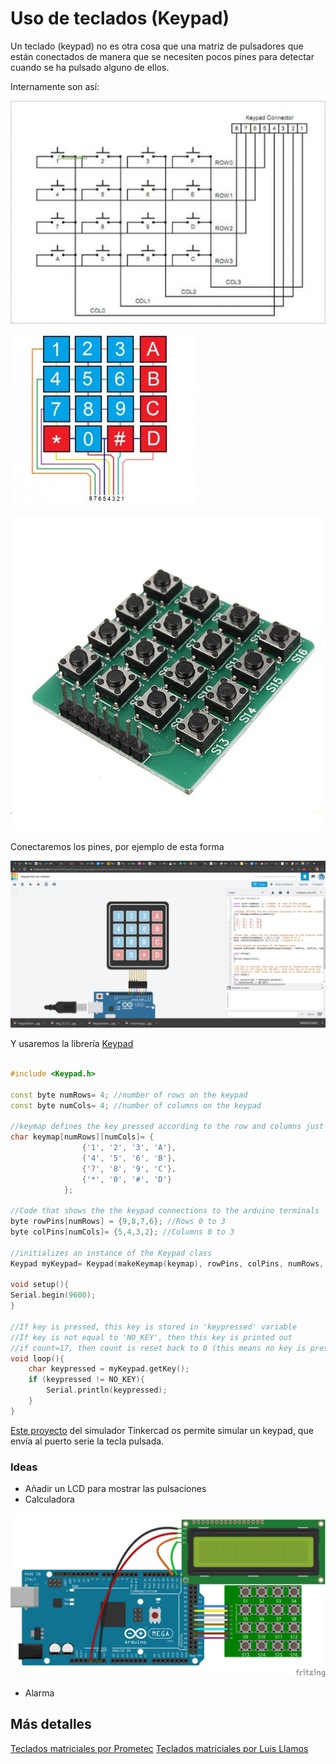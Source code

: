 # Uso de teclados (Keypad)  

Un teclado (keypad) no es otra cosa que una matriz de pulsadores que están conectados de manera que se necesiten pocos pines para detectar cuando se ha pulsado alguno de ellos.


Internamente son así:

![Teclado: circuito interno](./images/KeypadInternal.jpg)

![Teclado de membrana](./images/Img_19_2-300x273.jpg)

![Teclado: matriz de 16 pulsadores](./images/KeypadSolectro.jpg)



Conectaremos los pines, por ejemplo de esta forma

![Montaje Keypad y Arduino](./images/KeypadArduino.png)

Y usaremos la librería [Keypad](https://playground.arduino.cc/Code/Keypad/)

```C++

#include <Keypad.h>

const byte numRows= 4; //number of rows on the keypad
const byte numCols= 4; //number of columns on the keypad

//keymap defines the key pressed according to the row and columns just as appears on the keypad
char keymap[numRows][numCols]= {
                {'1', '2', '3', 'A'}, 
                {'4', '5', '6', 'B'}, 
                {'7', '8', '9', 'C'},
                {'*', '0', '#', 'D'}
            };

//Code that shows the the keypad connections to the arduino terminals
byte rowPins[numRows] = {9,8,7,6}; //Rows 0 to 3
byte colPins[numCols]= {5,4,3,2}; //Columns 0 to 3

//initializes an instance of the Keypad class
Keypad myKeypad= Keypad(makeKeymap(keymap), rowPins, colPins, numRows, numCols);

void setup(){
Serial.begin(9600);
}

//If key is pressed, this key is stored in 'keypressed' variable
//If key is not equal to 'NO_KEY', then this key is printed out
//if count=17, then count is reset back to 0 (this means no key is pressed during the whole keypad scan process
void loop(){
    char keypressed = myKeypad.getKey();
    if (keypressed != NO_KEY){
        Serial.println(keypressed);
    }
}
```

[Este proyecto](https://www.tinkercad.com/things/9UZ9Gcwy6jf) del simulador Tinkercad os permite simular un keypad, que envía al puerto serie la tecla pulsada.

### Ideas

* Añadir un LCD para mostrar las pulsaciones 
* Calculadora

![Ejemplo Calculadora](./images/Calculadora_bb.png)

* Alarma

## Más detalles

[Teclados matriciales por Prometec](https://www.prometec.net/teclados-matriciales/)
[Teclados matriciales por Luis Llamos](https://www.luisllamas.es/arduino-teclado-matricial/)
